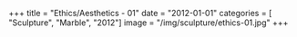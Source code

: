 +++
title = "Ethics/Aesthetics - 01"
date = "2012-01-01"
categories = [ "Sculpture", "Marble", "2012"]
image = "/img/sculpture/ethics-01.jpg"
+++

